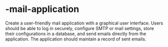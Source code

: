 # -mail-application
Create a user-friendly mail application with a graphical user interface. Users should be able to log in securely, configure SMTP or mail settings, store their configurations in a database, and send emails directly from the application. The application should maintain a record of sent emails.
